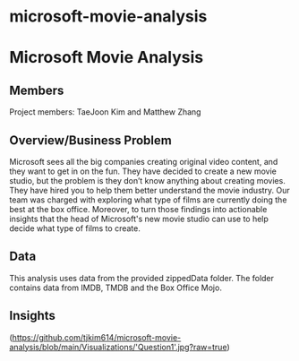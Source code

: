 # microsoft-movie-analysis
# Microsoft Movie Analysis

## Members
Project members: TaeJoon Kim and Matthew Zhang

## Overview/Business Problem
Microsoft sees all the big companies creating original video content, and they want to get in on the fun. They have decided to create a new movie studio, but the problem is they don’t know anything about creating movies. They have hired you to help them better understand the movie industry. Our team was charged with exploring what type of films are currently doing the best at the box office. Moreover, to turn those findings into actionable insights that the head of Microsoft's new movie studio can use to help decide what type of films to create.

## Data
This analysis uses data from the provided zippedData folder. The folder contains data from IMDB, TMDB and the Box Office Mojo. 

## Insights

(https://github.com/tjkim614/microsoft-movie-analysis/blob/main/Visualizations/'Question1'.jpg?raw=true)
